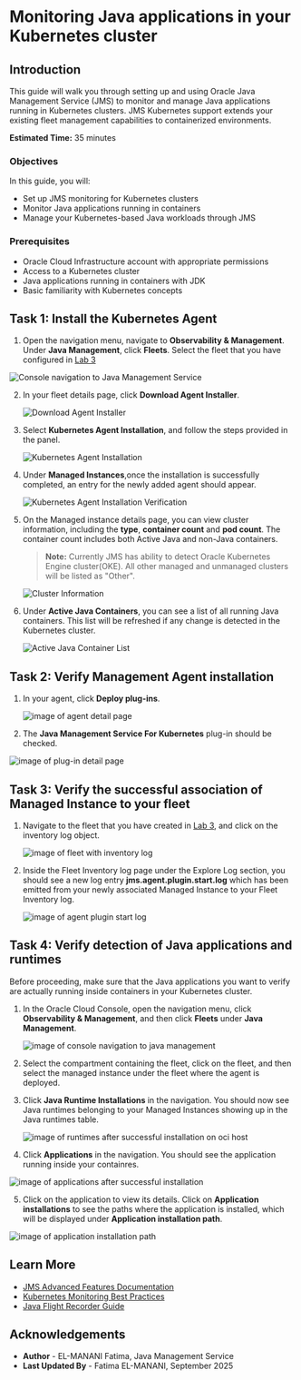 # Monitoring Java applications in your Kubernetes cluster 

## Introduction

This guide will walk you through setting up and using Oracle Java Management Service (JMS) to monitor and manage Java applications running in Kubernetes clusters. JMS Kubernetes support extends your existing fleet management capabilities to containerized environments.

**Estimated Time:** 35 minutes

### Objectives

In this guide, you will:

* Set up JMS monitoring for Kubernetes clusters
* Monitor Java applications running in containers
* Manage your Kubernetes-based Java workloads through JMS

### Prerequisites

* Oracle Cloud Infrastructure account with appropriate permissions
* Access to a Kubernetes cluster 
* Java applications running in containers with JDK 
* Basic familiarity with Kubernetes concepts

## Task 1: Install the Kubernetes Agent

1. Open the navigation menu, navigate to **Observability & Management**. Under **Java Management**, click **Fleets**. Select the fleet that you have configured in [Lab 3](?lab=setup-a-fleet)

  ![Console navigation to Java Management Service](images/console-navigation-jms.png)

2. In your fleet details page, click **Download Agent Installer**.

   ![Download Agent Installer](images/download-agent-installer.png)

3. Select **Kubernetes Agent Installation**, and follow the steps provided in the panel.

   ![Kubernetes Agent Installation](images/kubernetes-agent-installation.png)

4. Under **Managed Instances**,once the installation is successfully completed, an entry for the newly added agent should appear.

   ![Kubernetes Agent Installation Verification](images/kubernetes-agent-installation-verification.png)

5. On the Managed instance details page, you can view cluster information, including the **type**, **container count** and **pod count**. The container count includes both Active Java and non-Java containers.

    > **Note:** Currently JMS has ability to detect Oracle Kubernetes Engine cluster(OKE). All other managed and unmanaged clusters will be listed as "Other".

   ![Cluster Information](images/cluster-information.png)

6. Under **Active Java Containers**, you can see a list of all running Java containers. This list will be refreshed if any change is detected in the Kubernetes cluster.

   ![Active Java Container List](images/active-java-container-list.png)

## Task 2: Verify Management Agent installation

1. In your agent, click **Deploy plug-ins**.

   ![image of agent detail page](images/agent-details-page.png)

2. The **Java Management Service For Kubernetes** plug-in should be checked.

  ![image of plug-in detail page](images/verify-kubernetes-plugin.png)

## Task 3: Verify the successful association of Managed Instance to your fleet

1. Navigate to the fleet that you have created in [Lab 3](?lab=setup-a-fleet), and click on the inventory log object.

   ![image of fleet with inventory log](images/fleet-navigate-inventorylog.png)

2. Inside the Fleet Inventory log page under the Explore Log section, you should see a new log entry **jms.agent.plugin.start.log** which has been emitted from your newly associated Managed Instance to your Fleet Inventory log.

   ![image of agent plugin start log](images/agent-start-log.png)

## Task 4: Verify detection of Java applications and runtimes

Before proceeding, make sure that the Java applications you want to verify are actually running inside containers in your Kubernetes cluster.

1. In the Oracle Cloud Console, open the navigation menu, click **Observability & Management**, and then click **Fleets** under **Java Management**.

   ![image of console navigation to java management](images/console-navigation-jms.png)

2. Select the compartment containing the fleet, click on the fleet, and then select the managed instance under the fleet where the agent is deployed.

3. Click **Java Runtime Installations** in the navigation. You should now see Java runtimes belonging to your Managed Instances showing up in the Java runtimes table.

   ![image of runtimes after successful installation on oci host](images/runtimes-oci.png)

4. Click **Applications** in the navigation. You should see the application running inside your containres.

  ![image of applications after successful installation](images/successful-installation-applications-views.png)

5. Click on the application to view its details. Click on **Application installations** to see the paths where the  application is installed, which will be displayed under **Application installation path**.

  ![image of application installation path](images/application-installation-path.png)

## Learn More

* [JMS Advanced Features Documentation](https://docs.oracle.com/en-us/iaas/jms/doc/advanced-features.html)
* [Kubernetes Monitoring Best Practices](https://docs.oracle.com/en-us/iaas/Content/ContEng/home.htm)
* [Java Flight Recorder Guide](https://docs.oracle.com/javacomponents/jmc-5-4/jfr-runtime-guide/)

## Acknowledgements

* **Author** - EL-MANANI Fatima, Java Management Service 
* **Last Updated By** - Fatima EL-MANANI, September 2025